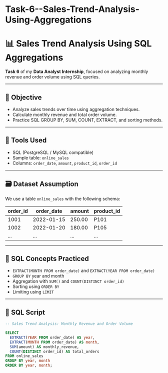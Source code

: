 # Task-6--Sales-Trend-Analysis-Using-Aggregations

# 📊 Sales Trend Analysis Using SQL Aggregations

**Task 6** of my **Data Analyst Internship**, focused on analyzing monthly revenue and order volume using SQL queries.

---

## 🎯 Objective

- Analyze sales trends over time using aggregation techniques.
- Calculate monthly revenue and total order volume.
- Practice SQL GROUP BY, SUM, COUNT, EXTRACT, and sorting methods.

---

## 🧰 Tools Used

- SQL (PostgreSQL / MySQL compatible)
- Sample table: `online_sales`
- Columns: `order_date`, `amount`, `product_id`, `order_id`

---

## 🗃️ Dataset Assumption

We use a table `online_sales` with the following schema:

| order_id | order_date | amount | product_id |
|----------|------------|--------|------------|
| 1001     | 2022-01-15 | 250.00 | P101       |
| 1002     | 2022-01-20 | 180.00 | P105       |
| ...      | ...        | ...    | ...        |

---

## 🧠 SQL Concepts Practiced

- `EXTRACT(MONTH FROM order_date)` and `EXTRACT(YEAR FROM order_date)`
- `GROUP BY` year and month
- Aggregation with `SUM()` and `COUNT(DISTINCT order_id)`
- Sorting using `ORDER BY`
- Limiting using `LIMIT`

---

## 🧾 SQL Script

```sql
-- Sales Trend Analysis: Monthly Revenue and Order Volume

SELECT
  EXTRACT(YEAR FROM order_date) AS year,
  EXTRACT(MONTH FROM order_date) AS month,
  SUM(amount) AS monthly_revenue,
  COUNT(DISTINCT order_id) AS total_orders
FROM online_sales
GROUP BY year, month
ORDER BY year, month;
